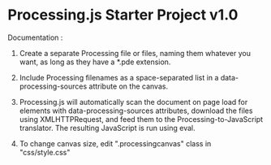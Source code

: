 #  Processing.js Starter Project v1.0

Documentation : 

1. Create a separate Processing file or files, naming them whatever you want, as long as they have a *.pde extension.

2. Include Processing filenames as a space-separated list in a data-processing-sources attribute on the canvas.

3. Processing.js will automatically scan the document on page load for <canvas> elements with data-processing-sources attributes, download the files using XMLHTTPRequest, and feed them to the Processing-to-JavaScript translator. The resulting JavaScript is run using eval.

4. To change canvas size, edit ".processingcanvas" class in "css/style.css"